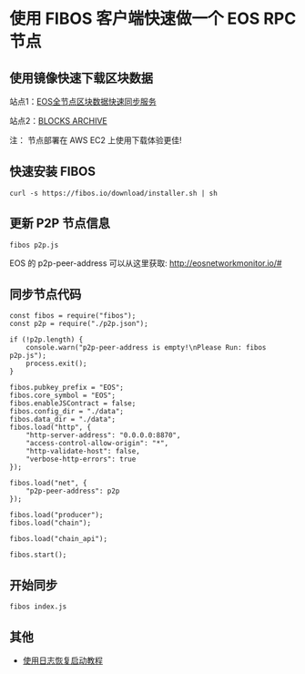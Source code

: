 # 使用 FIBOS 客户端快速做一个 EOS RPC 节点

## 使用镜像快速下载区块数据

站点1：[EOS全节点区块数据快速同步服务](https://eoscleaner.com/Project%20Detail.html)

站点2：[BLOCKS ARCHIVE](https://eosnode.tools/blocks)


注： 节点部署在 AWS EC2 上使用下载体验更佳!

## 快速安装 FIBOS

```
curl -s https://fibos.io/download/installer.sh | sh
```

## 更新 P2P 节点信息

```
fibos p2p.js
```

EOS 的 p2p-peer-address 可以从这里获取: http://eosnetworkmonitor.io/#

## 同步节点代码

```
const fibos = require("fibos");
const p2p = require("./p2p.json");

if (!p2p.length) {
	console.warn("p2p-peer-address is empty!\nPlease Run: fibos p2p.js");
	process.exit();
}

fibos.pubkey_prefix = "EOS";
fibos.core_symbol = "EOS";
fibos.enableJSContract = false;
fibos.config_dir = "./data";
fibos.data_dir = "./data";
fibos.load("http", {
	"http-server-address": "0.0.0.0:8870",
	"access-control-allow-origin": "*",
	"http-validate-host": false,
	"verbose-http-errors": true
});

fibos.load("net", {
	"p2p-peer-address": p2p
});

fibos.load("producer");
fibos.load("chain");

fibos.load("chain_api");

fibos.start();
```
## 开始同步

```
fibos index.js
```

## 其他
* [使用日志恢复启动教程](./nodeos.md)